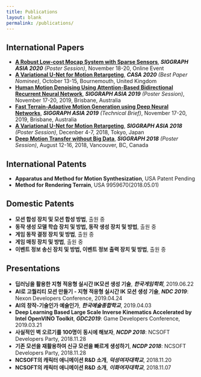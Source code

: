 ```yaml
---
title: Publications
layout: blank
permalink: /publications/
---
```


## International Papers
* [**A Robust Low-cost Mocap System with Sparse Sensors**](/papers/SIGGRAPH_AISA_ABSTRACT_2020.pdf), ***SIGGRAPH ASIA 2020*** *(Poster Session)*, November 18-20, Online Event
* [**A Variational U-Net for Motion Retargeting**](https://onlinelibrary.wiley.com/doi/abs/10.1002/cav.1947), ***CASA 2020*** *(Best Paper Nominee)*, October 13-15, Bournemouth, United Kingdom
* [**Human Motion Denoising Using Attention-Based Bidirectional Recurrent Neural Network**](https://www.youtube.com/watch?v=-E_CfjWCJ6A), ***SIGGRAPH ASIA 2019*** *(Poster Session)*, November 17-20, 2019, Brisbane, Australia
* [**Fast Terrain-Adaptive Motion Generation using Deep Neural Networks**](https://www.youtube.com/watch?v=4DpwvWe9hOM), ***SIGGRAPH ASIA 2019*** *(Technical Brief)*, November 17-20, 2019, Brisbane, Australia
* [**A Variational U-Net for Motion Retargeting**](https://www.youtube.com/watch?v=Kv2ayFELxHg&t=95s), ***SIGGRAPH ASIA 2018*** *(Poster Session)*, Decenber 4-7, 2018, Tokyo, Japan
* [**Deep Motion Transfer without Big Data**](https://www.youtube.com/watch?v=hrARRDrawIQ&t=15s), ***SIGGRAPH 2018*** *(Poster Session)*, August 12-16, 2018, Vancouver, BC, Canada

## International Patents
* **Apparatus and Method for Motion Synthesization**, USA Patent Pending
* **Method for Rendering Terrain**, USA 9959670(2018.05.01)

## Domestic Patents
* **모션 합성 장치 및 모션 합성 방법**, 출원 중
* **동작 생성 모델 학습 장치 및 방법, 동작 생성 장치 및 방법**, 출원 중
* **게임 동작 결정 장치 및 방법**, 출원 중
* **게임 매칭 장치 및 방법**, 출원 중
* **이벤트 정보 송신 장치 및 방법, 이벤트 정보 출력 장치 및 방법**, 출원 중

## Presentations
* **딥러닝을 활용한 지형 적응형 실시간 IK모션 생성 기술**, ***한국게임학회***, 2019.06.22
* **AI로 고퀄리티 모션 만들기 - 지형 적응형 실시간 IK 모션 생성 기술**, ***NDC 2019***: Nexon Developers Conference, 2019.04.24
* **AI의 창작-기술인가 예술인가**, ***한국예술종합학교***, 2019.04.03
* **Deep Learning Based Large Scale Inverse Kinematics Accelerated by Intel OpenVINO Toolkit**, ***GDC2019***: Game Developers Conference, 2019.03.21
* **사실적인 벽 오르기를 100명이 동시에 해보자**, ***NCDP 2018***: NCSOFT Developers Party, 2018.11.28
* **기존 모션을 재활용하여 신규 모션을 빠르게 생성하기**, ***NCDP 2018***: NCSOFT Developers Party, 2018.11.28
* **NCSOFT의 캐릭터 애니메이션 R&D 소개**, ***덕성여자대학교***, 2018.11.20
* **NCSOFT의 캐릭터 애니메이션 R&D 소개**, ***이화여자대학교***, 2018.11.07

